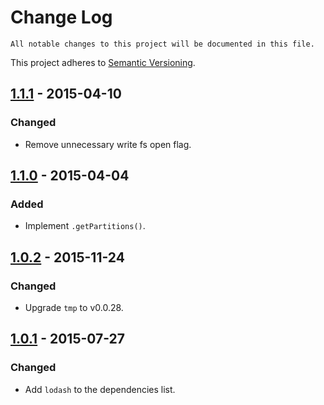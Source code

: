 # Change Log

	All notable changes to this project will be documented in this file.
This project adheres to [Semantic Versioning](http://semver.org/).

## [1.1.1] - 2015-04-10

### Changed

- Remove unnecessary write fs open flag.

## [1.1.0] - 2015-04-04

### Added

- Implement `.getPartitions()`.

## [1.0.2] - 2015-11-24

### Changed

- Upgrade `tmp` to v0.0.28.

## [1.0.1] - 2015-07-27

### Changed

- Add `lodash` to the dependencies list.

[1.1.1]: https://github.com/resin-io-modules/partitioninfo/compare/v1.1.0...v1.1.1
[1.1.0]: https://github.com/resin-io-modules/partitioninfo/compare/v1.0.2...v1.1.0
[1.0.2]: https://github.com/resin-io-modules/partitioninfo/compare/v1.0.1...v1.0.2
[1.0.1]: https://github.com/resin-io-modules/partitioninfo/compare/v1.0.0...v1.0.1
